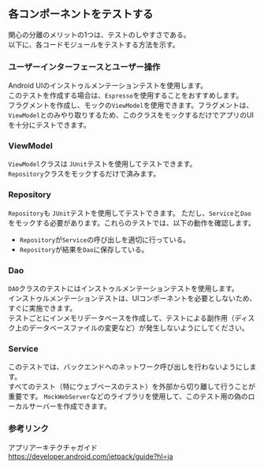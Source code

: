 ## 各コンポーネントをテストする  
関心の分離のメリットの1つは、テストのしやすさである。  
以下に、各コードモジュールをテストする方法を示す。

### ユーザーインターフェースとユーザー操作  
 Android UIのインストゥルメンテーションテストを使用します。  
 このテストを作成する場合は、`Espresso`を使用することをおすすめします。  
 フラグメントを作成し、モックの`ViewModel`を使用できます。フラグメントは、`ViewModel`とのみやり取りするため、このクラスをモックするだけでアプリのUIを十分にテストできます。  

### ViewModel  
`ViewModel`クラスは `JUnit`テストを使用してテストできます。  
`Repository`クラスをモックするだけで済みます。  

### Repository  
`Repository`も `JUnit`テストを使用してテストできます。
ただし、`Service`と`Dao`をモックする必要があります。これらのテストでは、以下の動作を確認します。
- `Repository`が`Service`の呼び出しを適切に行っている。
- `Repository`が結果を`Dao`に保存している。

### Dao
`DAO`クラスのテストにはインストゥルメンテーションテストを使用します。  
インストゥルメンテーションテストは、UIコンポーネントを必要としないため、すぐに実施できます。  
テストごとにインメモリデータベースを作成して、テストによる副作用（ディスク上のデータベースファイルの変更など）が発生しないようにしてください。  

### Service
このテストでは、バックエンドへのネットワーク呼び出しを行わないようにします。  
すべてのテスト（特にウェブベースのテスト）を外部から切り離して行うことが重要です。
`MockWebServer`などのライブラリを使用して、このテスト用の偽のローカルサーバーを作成できます。  

### 参考リンク
アプリアーキテクチャガイド  
https://developer.android.com/jetpack/guide?hl=ja
